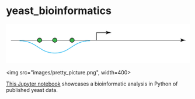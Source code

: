 # yeast_bioinformatics

![](images/pretty_picture.png?raw=true "Title")

<img src="images/pretty_picture.png", width=400>

[This Jupyter notebook](http://nbviewer.jupyter.org/github/petermchale/yeast_bioinformatics/blob/master/analysis.ipynb) showcases a bioinformatic analysis in Python of published yeast data.  
